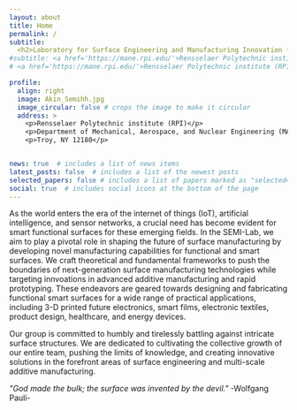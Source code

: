```yaml
---
layout: about
title: Home
permalink: /
subtitle: 
  <h2>Laboratory for Surface Engineering and Manufacturing Innovation (SEMI) </h2>
#subtitle: <a href='https://mane.rpi.edu/'>Rensselaer Polytechnic institute (RPI)</a>. Troy. NY, 12180
# <a href='https://mane.rpi.edu/'>Rensselaer Polytechnic institute (RPI)</a>. Troy. NY, 12180

profile:
  align: right
  image: Akin_Semihh.jpg
  image_circular: false # crops the image to make it circular
  address: >
    <p>Rensselaer Polytechnic institute (RPI)</p>
    <p>Department of Mechanical, Aerospace, and Nuclear Engineering (MANE)</p>
    <p>Troy, NY 12180</p>


news: true  # includes a list of news items
latest_posts: false  # includes a list of the newest posts
selected_papers: false # includes a list of papers marked as "selected={true}"
social: true  # includes social icons at the bottom of the page
---
```


As the world enters the era of the internet of things (IoT), artificial 
intelligence, and sensor networks, a crucial need has become evident for smart functional surfaces for these emerging fields. In the SEMI-Lab, we aim to play a pivotal role in shaping the future of surface manufacturing by developing novel manufacturing capabilities for functional and smart surfaces. We craft theoretical and fundamental frameworks to push the boundaries of next-generation surface manufacturing technologies while targeting innvoations in advanced additive manufacturing and rapid prototyping. These endeavors are geared towards designing and fabricating functional smart surfaces for a wide range of practical applications, including 3-D printed future electronics, smart films, electronic textiles, product design, healthcare, and energy devices.

Our group is committed to humbly and tirelessly battling against intricate surface structures. We are dedicated to cultivating the collective growth of our entire team, pushing the limits of knowledge, and creating innovative solutions in the forefront areas of surface engineering and multi-scale additive manufacturing. 

<i>"God made the bulk; the surface was invented by the devil."</i>  -Wolfgang Pauli-